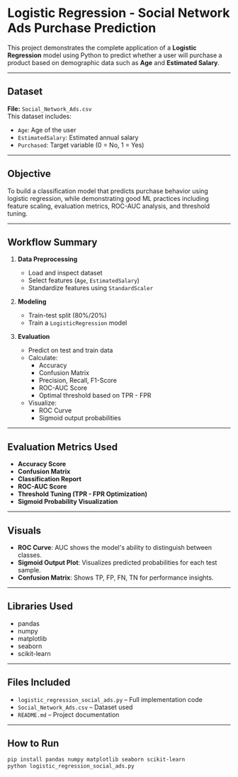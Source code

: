 # Logistic Regression - Social Network Ads Purchase Prediction

This project demonstrates the complete application of a **Logistic Regression** model using Python to predict whether a user will purchase a product based on demographic data such as **Age** and **Estimated Salary**.

---

##  Dataset

**File:** `Social_Network_Ads.csv`  
This dataset includes:

- `Age`: Age of the user
- `EstimatedSalary`: Estimated annual salary
- `Purchased`: Target variable (0 = No, 1 = Yes)

---

##  Objective

To build a classification model that predicts purchase behavior using logistic regression, while demonstrating good ML practices including feature scaling, evaluation metrics, ROC-AUC analysis, and threshold tuning.

---

##  Workflow Summary

1. **Data Preprocessing**
   - Load and inspect dataset
   - Select features (`Age`, `EstimatedSalary`)
   - Standardize features using `StandardScaler`

2. **Modeling**
   - Train-test split (80%/20%)
   - Train a `LogisticRegression` model

3. **Evaluation**
   - Predict on test and train data
   - Calculate:
     - Accuracy
     - Confusion Matrix
     - Precision, Recall, F1-Score
     - ROC-AUC Score
     - Optimal threshold based on TPR - FPR
   - Visualize:
     - ROC Curve
     - Sigmoid output probabilities

---

##  Evaluation Metrics Used

- **Accuracy Score**  
- **Confusion Matrix**  
- **Classification Report**  
- **ROC-AUC Score**  
- **Threshold Tuning (TPR - FPR Optimization)**  
- **Sigmoid Probability Visualization**

---

##  Visuals

- **ROC Curve**: AUC shows the model's ability to distinguish between classes.
- **Sigmoid Output Plot**: Visualizes predicted probabilities for each test sample.
- **Confusion Matrix**: Shows TP, FP, FN, TN for performance insights.

---

##  Libraries Used

- pandas
- numpy
- matplotlib
- seaborn
- scikit-learn

---

##  Files Included

- `logistic_regression_social_ads.py` – Full implementation code
- `Social_Network_Ads.csv` – Dataset used
- `README.md` – Project documentation

---

##  How to Run

```bash
pip install pandas numpy matplotlib seaborn scikit-learn
python logistic_regression_social_ads.py
